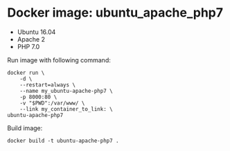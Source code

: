 # Docker image: ubuntu_apache_php7

- Ubuntu 16.04
- Apache 2
- PHP 7.0

Run image with following command:

    docker run \
        -d \
        --restart=always \
        --name my_ubuntu-apache-php7 \
        -p 8000:80 \
        -v "$PWD":/var/www/ \
        --link my_container_to_link: \
    ubuntu-apache-php7


Build image:

    docker build -t ubuntu-apache-php7 .